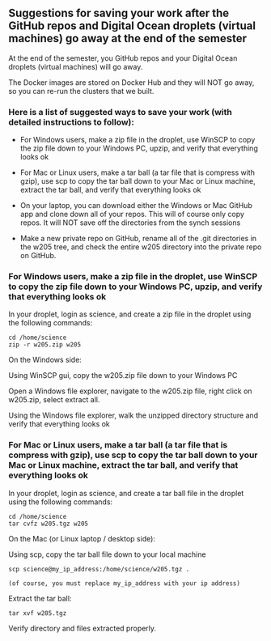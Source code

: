 ## Suggestions for saving your work after the GitHub repos and Digital Ocean droplets (virtual machines) go away at the end of the semester

At the end of the semester, you GitHub repos and your Digital Ocean droplets (virtual machines) will go away.

The Docker images are stored on Docker Hub and they will NOT go away, so you can re-run the clusters that we built.  

### Here is a list of suggested ways to save your work (with detailed instructions to follow):

* For Windows users, make a zip file in the droplet, use WinSCP to copy the zip file down to your Windows PC, upzip, and verify that everything looks ok

* For Mac or Linux users, make a tar ball (a tar file that is compress with gzip), use scp to copy the tar ball down to your Mac or Linux machine, extract the tar ball, and verify that everything looks ok

* On your laptop, you can download either the Windows or Mac GitHub app and clone down all of your repos.  This will of course only copy repos.  It will NOT save off the directories from the synch sessions

* Make a new private repo on GitHub, rename all of the .git directories in the w205 tree, and check the entire w205 directory into the private repo on GitHub.

### For Windows users, make a zip file in the droplet, use WinSCP to copy the zip file down to your Windows PC, upzip, and verify that everything looks ok

In your droplet, login as science, and create a zip file in the droplet using the following commands:
```
cd /home/science
zip -r w205.zip w205
```

On the Windows side:

Using WinSCP gui, copy the w205.zip file down to your Windows PC

Open a Windows file explorer, navigate to the w205.zip file, right click on w205.zip, select extract all.

Using the Windows file explorer, walk the unzipped directory structure and verify that everything looks ok

### For Mac or Linux users, make a tar ball (a tar file that is compress with gzip), use scp to copy the tar ball down to your Mac or Linux machine, extract the tar ball, and verify that everything looks ok

In your droplet, login as science, and create a tar ball file in the droplet using the following commands:
```
cd /home/science
tar cvfz w205.tgz w205
```

On the Mac (or Linux laptop / desktop side):

Using scp, copy the tar ball file down to your local machine
```
scp science@my_ip_address:/home/science/w205.tgz .

(of course, you must replace my_ip_address with your ip address)
```

Extract the tar ball:
```
tar xvf w205.tgz
```

Verify directory and files extracted properly.




